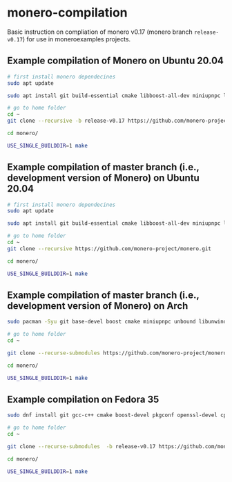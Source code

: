 # monero-compilation

Basic instruction on compliation of monero v0.17 (monero branch `release-v0.17`) 
for use in moneroexamples projects.

## Example compilation of Monero on Ubuntu 20.04

```bash
# first install monero dependecines
sudo apt update

sudo apt install git build-essential cmake libboost-all-dev miniupnpc libunbound-dev graphviz doxygen libunwind8-dev pkg-config libssl-dev libcurl4-openssl-dev libgtest-dev libreadline-dev libzmq3-dev libsodium-dev libhidapi-dev libhidapi-libusb0

# go to home folder
cd ~
git clone --recursive -b release-v0.17 https://github.com/monero-project/monero.git

cd monero/

USE_SINGLE_BUILDDIR=1 make
```


## Example compilation of master branch (i.e., development version of Monero) on Ubuntu 20.04

```bash
# first install monero dependecines
sudo apt update

sudo apt install git build-essential cmake libboost-all-dev miniupnpc libunbound-dev graphviz doxygen libunwind8-dev pkg-config libssl-dev libcurl4-openssl-dev libgtest-dev libreadline-dev libzmq3-dev libsodium-dev libhidapi-dev libhidapi-libusb0

# go to home folder
cd ~
git clone --recursive https://github.com/monero-project/monero.git

cd monero/

USE_SINGLE_BUILDDIR=1 make
```


## Example compilation of master branch (i.e., development version of Monero) on Arch

```bash
sudo pacman -Syu git base-devel boost cmake miniupnpc unbound libunwind openssl hidapi zeromq readline xz graphviz libsodium gtest

# go to home folder
cd ~

git clone --recurse-submodules https://github.com/monero-project/monero.git

cd monero/

USE_SINGLE_BUILDDIR=1 make
```


## Example compilation on Fedora 35

```bash
sudo dnf install git gcc-c++ cmake boost-devel pkgconf openssl-devel cppzmq-devel unbound-devel libsodium-devel libunwind-devel xz-devel hidapi-devel make libatomic curlpp-devel miniupnpc

# go to home folder
cd ~

git clone --recurse-submodules  -b release-v0.17 https://github.com/monero-project/monero.git

cd monero/

USE_SINGLE_BUILDDIR=1 make
```


